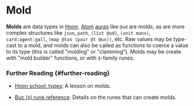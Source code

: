 # Mold

**Molds** are data types in [Hoon](hoon.md). [Atom](atom.md) [auras](aura.md) like `@ud` are molds, as are more complex structures like `json`, `path`, `(list @ud)`, `(unit manx)`, `card:agent:gall`, `(map @tas (pair @t @ux))`, etc. Raw values may be type-cast to a mold, and molds can also be called as functions to coerce a value to its type (this is called "molding" or "clamming"). Molds may be create with "mold builder" functions, or with `$`-family runes.

### Further Reading {#further-reading}

- [Hoon school: types](../build-on-urbit/hoon-school/E-types.md): A lesson on molds.

- [Buc (`$`) rune reference](../hoon/reference/rune/buc.md): Details on the runes that can create molds.
